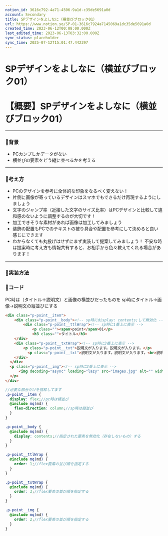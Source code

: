```yaml
---
notion_id: 3616c792-4a71-4506-9a1d-c35de5691a0d
account: Secondary
title: SPデザインをよしなに（横並びブロック01）
url: https://www.notion.so/SP-01-3616c7924a7145069a1dc35de5691a0d
created_time: 2023-06-12T00:08:00.000Z
last_edited_time: 2023-06-13T03:32:00.000Z
sync_status: placeholder
sync_time: 2025-07-12T15:01:47.442397
---
```

# SPデザインをよしなに（横並びブロック01）

# 【概要】SPデザインをよしなに（横並びブロック01）
---
### 🔹背景
- PCカンプしかデータがない
- 横並びの要素をどう縦に並べるかを考える
---
### 🔹考え方
- PCのデザインを参考に全体的な印象をなるべく変えない！
- 片側に画像が寄っているデザインはスマホでもできるだけ再現するようにしましょう
- 文字のジャンプ率（近接した文字のサイズ比率）はPCデザインと比較して違和感のないように調整するのが大切です！
- 加工できそうな素材があれば画像は加工してみましょう
- 装飾の配置もPCでのテキストの被り具合や配置を参考にして決めると良い感じにできます
- わからなくても丸投げはせずにまず実装して提案してみましょう！
不安な時は提案時に考え方も情報共有すると、お相手から色々教えてくれる場合があります！
---
### 🔹実装方法
### 🔹コード
PC時は（タイトル＋説明文）と画像の横並びだったものを
sp時にタイトル→画像→説明文の縦並びにする
```html
<div class="p-point__item">
	<div class="p-point__body"><!-- sp時にdisplay: contents;して無効化 -->
		<div class="p-point__ttlWrap"><!-- sp時に1番上に表示 -->
			<p class=""><span>point</span>01</p>
			<h3 class="">タイトル</h3>
    </div>
    <div class="p-point__txtWrap"><!-- sp時に3番上に表示 -->
	    <p class="p-point__txt">説明文が入ります。説明文が入ります。</p>
	      <p class="p-point__txt">説明文が入ります。説明文が入ります。<br>説明文が入ります。</p>
    </div>
  </div>
  <p class="p-point__img"><!-- sp時に2番上に表示 -->
	  <img decoding="async" loading="lazy" src="images.jpg" alt="" width="400" height="300">
  </p>
</div>
```
```scss
//必要な部分だけを抜粋してます
.p-point__item {
  display: flex;//pc時は横並び
  @include mq(md) {
    flex-direction: column;//sp時は縦並び
  }
}

.p-point__body {
  @include mq(md) {
    display: contents;//指定された要素を無効化（存在しないもの）する
  }
}

.p-point__ttlWrap {
  @include mq(md) {
    order: 1;//flex要素の並び順を指定する
  }
}

.p-point__txtWrap {
  @include mq(md) {
    order: 3;//flex要素の並び順を指定する
  }
}

.p-point__img {
  @include mq(md) {
    order: 2;//flex要素の並び順を指定する
  }
}

```